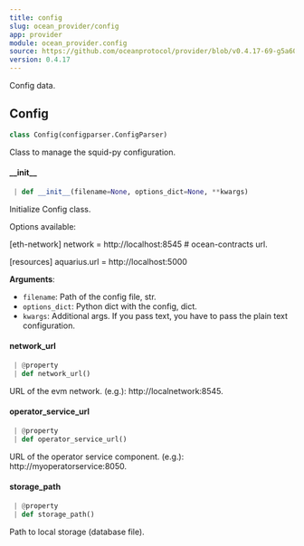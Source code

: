 ```yaml
---
title: config
slug: ocean_provider/config
app: provider
module: ocean_provider.config
source: https://github.com/oceanprotocol/provider/blob/v0.4.17-69-g5a60369/ocean_provider/config.py
version: 0.4.17
---
```

Config data.

## Config

```python
class Config(configparser.ConfigParser)
```

Class to manage the squid-py configuration.

#### \_\_init\_\_

```python
 | def __init__(filename=None, options_dict=None, **kwargs)
```

Initialize Config class.

Options available:

[eth-network]
network = http://localhost:8545                            # ocean-contracts url.

[resources]
aquarius.url = http://localhost:5000

**Arguments**:

- `filename`: Path of the config file, str.
- `options_dict`: Python dict with the config, dict.
- `kwargs`: Additional args. If you pass text, you have to pass the plain text
configuration.

#### network\_url

```python
 | @property
 | def network_url()
```

URL of the evm network. (e.g.): http://localnetwork:8545.

#### operator\_service\_url

```python
 | @property
 | def operator_service_url()
```

URL of the operator service component. (e.g.): http://myoperatorservice:8050.

#### storage\_path

```python
 | @property
 | def storage_path()
```

Path to local storage (database file).

